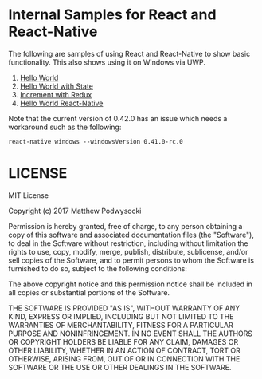 # Internal Samples for React and React-Native

The following are samples of using React and React-Native to show basic functionality.  This also shows using it on Windows via UWP.

1. [Hello World](helloworld)
2. [Hello World with State](helloworldstate)
3. [Increment with Redux](increment)
4. [Hello World React-Native](helloworldrn)

Note that the current version of 0.42.0 has an issue which needs a workaround such as the following:

```
react-native windows --windowsVersion 0.41.0-rc.0
```

# LICENSE

MIT License

Copyright (c) 2017 Matthew Podwysocki

Permission is hereby granted, free of charge, to any person obtaining a copy
of this software and associated documentation files (the "Software"), to deal
in the Software without restriction, including without limitation the rights
to use, copy, modify, merge, publish, distribute, sublicense, and/or sell
copies of the Software, and to permit persons to whom the Software is
furnished to do so, subject to the following conditions:

The above copyright notice and this permission notice shall be included in all
copies or substantial portions of the Software.

THE SOFTWARE IS PROVIDED "AS IS", WITHOUT WARRANTY OF ANY KIND, EXPRESS OR
IMPLIED, INCLUDING BUT NOT LIMITED TO THE WARRANTIES OF MERCHANTABILITY,
FITNESS FOR A PARTICULAR PURPOSE AND NONINFRINGEMENT. IN NO EVENT SHALL THE
AUTHORS OR COPYRIGHT HOLDERS BE LIABLE FOR ANY CLAIM, DAMAGES OR OTHER
LIABILITY, WHETHER IN AN ACTION OF CONTRACT, TORT OR OTHERWISE, ARISING FROM,
OUT OF OR IN CONNECTION WITH THE SOFTWARE OR THE USE OR OTHER DEALINGS IN THE
SOFTWARE.
